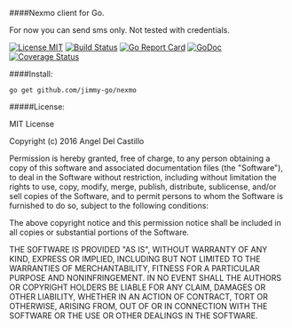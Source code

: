####Nexmo client for Go.

For now you can send sms only. Not tested with credentials.

[![License MIT](https://img.shields.io/npm/l/express.svg)](http://opensource.org/licenses/MIT)
[![Build Status](https://travis-ci.org/jimmy-go/nexmo.svg?branch=master)](https://travis-ci.org/jimmy-go/nexmo)
[![Go Report Card](https://goreportcard.com/badge/github.com/jimmy-go/nexmo)](https://goreportcard.com/report/github.com/jimmy-go/nexmo)
[![GoDoc](http://godoc.org/github.com/jimmy-go/nexmo?status.png)](http://godoc.org/github.com/jimmy-go/nexmo)
[![Coverage Status](https://coveralls.io/repos/github/jimmy-go/nexmo/badge.svg?branch=master)](https://coveralls.io/github/jimmy-go/nexmo?branch=master)

####Install:
```
go get github.com/jimmy-go/nexmo
```

#####License:

MIT License

Copyright (c) 2016 Angel Del Castillo

Permission is hereby granted, free of charge, to any person obtaining a copy
of this software and associated documentation files (the "Software"), to deal
in the Software without restriction, including without limitation the rights
to use, copy, modify, merge, publish, distribute, sublicense, and/or sell
copies of the Software, and to permit persons to whom the Software is
furnished to do so, subject to the following conditions:

The above copyright notice and this permission notice shall be included in all
copies or substantial portions of the Software.

THE SOFTWARE IS PROVIDED "AS IS", WITHOUT WARRANTY OF ANY KIND, EXPRESS OR
IMPLIED, INCLUDING BUT NOT LIMITED TO THE WARRANTIES OF MERCHANTABILITY,
FITNESS FOR A PARTICULAR PURPOSE AND NONINFRINGEMENT. IN NO EVENT SHALL THE
AUTHORS OR COPYRIGHT HOLDERS BE LIABLE FOR ANY CLAIM, DAMAGES OR OTHER
LIABILITY, WHETHER IN AN ACTION OF CONTRACT, TORT OR OTHERWISE, ARISING FROM,
OUT OF OR IN CONNECTION WITH THE SOFTWARE OR THE USE OR OTHER DEALINGS IN THE
SOFTWARE.
